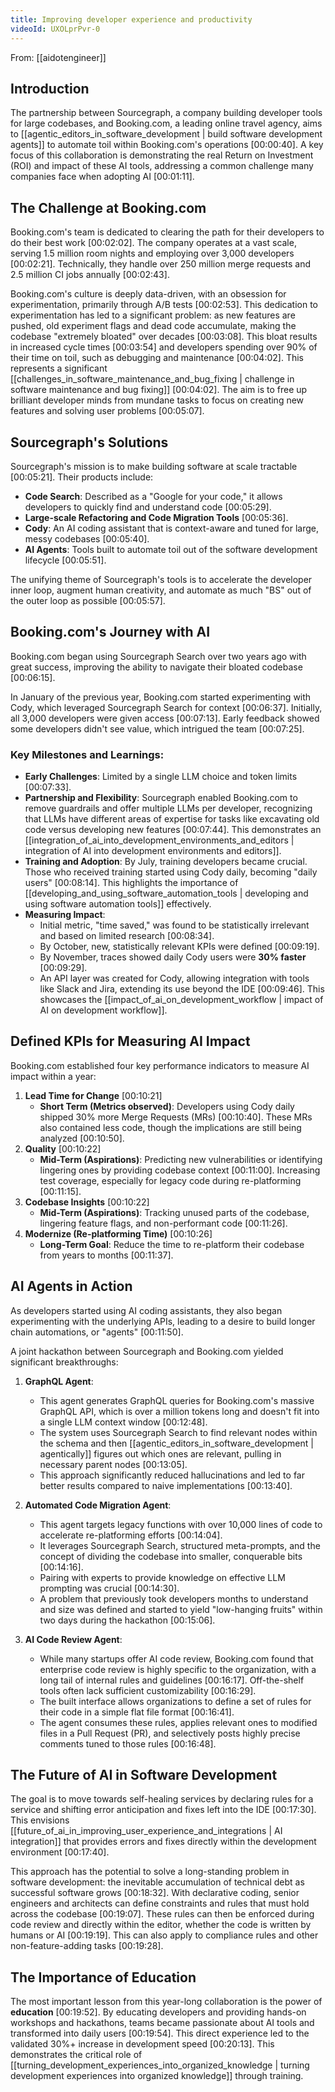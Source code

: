 ```yaml
---
title: Improving developer experience and productivity
videoId: UXOLprPvr-0
---
```


From: [[aidotengineer]] <br/> 

## Introduction
The partnership between Sourcegraph, a company building developer tools for large codebases, and Booking.com, a leading online travel agency, aims to [[agentic_editors_in_software_development | build software development agents]] to automate toil within Booking.com's operations <a class="yt-timestamp" data-t="00:00:40">[00:00:40]</a>. A key focus of this collaboration is demonstrating the real Return on Investment (ROI) and impact of these AI tools, addressing a common challenge many companies face when adopting AI <a class="yt-timestamp" data-t="00:01:11">[00:01:11]</a>.

## The Challenge at Booking.com
Booking.com's team is dedicated to clearing the path for their developers to do their best work <a class="yt-timestamp" data-t="00:02:02">[00:02:02]</a>. The company operates at a vast scale, serving 1.5 million room nights and employing over 3,000 developers <a class="yt-timestamp" data-t="00:02:21">[00:02:21]</a>. Technically, they handle over 250 million merge requests and 2.5 million CI jobs annually <a class="yt-timestamp" data-t="00:02:43">[00:02:43]</a>.

Booking.com's culture is deeply data-driven, with an obsession for experimentation, primarily through A/B tests <a class="yt-timestamp" data-t="00:02:53">[00:02:53]</a>. This dedication to experimentation has led to a significant problem: as new features are pushed, old experiment flags and dead code accumulate, making the codebase "extremely bloated" over decades <a class="yt-timestamp" data-t="00:03:08">[00:03:08]</a>. This bloat results in increased cycle times <a class="yt-timestamp" data-t="00:03:54">[00:03:54]</a> and developers spending over 90% of their time on toil, such as debugging and maintenance <a class="yt-timestamp" data-t="00:04:02">[00:04:02]</a>. This represents a significant [[challenges_in_software_maintenance_and_bug_fixing | challenge in software maintenance and bug fixing]] <a class="yt-timestamp" data-t="00:04:02">[00:04:02]</a>. The aim is to free up brilliant developer minds from mundane tasks to focus on creating new features and solving user problems <a class="yt-timestamp" data-t="00:05:07">[00:05:07]</a>.

## Sourcegraph's Solutions
Sourcegraph's mission is to make building software at scale tractable <a class="yt-timestamp" data-t="00:05:21">[00:05:21]</a>. Their products include:
*   **Code Search**: Described as a "Google for your code," it allows developers to quickly find and understand code <a class="yt-timestamp" data-t="00:05:29">[00:05:29]</a>.
*   **Large-scale Refactoring and Code Migration Tools** <a class="yt-timestamp" data-t="00:05:36">[00:05:36]</a>.
*   **Cody**: An AI coding assistant that is context-aware and tuned for large, messy codebases <a class="yt-timestamp" data-t="00:05:40">[00:05:40]</a>.
*   **AI Agents**: Tools built to automate toil out of the software development lifecycle <a class="yt-timestamp" data-t="00:05:51">[00:05:51]</a>.

The unifying theme of Sourcegraph's tools is to accelerate the developer inner loop, augment human creativity, and automate as much "BS" out of the outer loop as possible <a class="yt-timestamp" data-t="00:05:57">[00:05:57]</a>.

## Booking.com's Journey with AI
Booking.com began using Sourcegraph Search over two years ago with great success, improving the ability to navigate their bloated codebase <a class="yt-timestamp" data-t="00:06:15">[00:06:15]</a>.

In January of the previous year, Booking.com started experimenting with Cody, which leveraged Sourcegraph Search for context <a class="yt-timestamp" data-t="00:06:37">[00:06:37]</a>. Initially, all 3,000 developers were given access <a class="yt-timestamp" data-t="00:07:13">[00:07:13]</a>. Early feedback showed some developers didn't see value, which intrigued the team <a class="yt-timestamp" data-t="00:07:25">[00:07:25]</a>.

### Key Milestones and Learnings:
*   **Early Challenges**: Limited by a single LLM choice and token limits <a class="yt-timestamp" data-t="00:07:33">[00:07:33]</a>.
*   **Partnership and Flexibility**: Sourcegraph enabled Booking.com to remove guardrails and offer multiple LLMs per developer, recognizing that LLMs have different areas of expertise for tasks like excavating old code versus developing new features <a class="yt-timestamp" data-t="00:07:44">[00:07:44]</a>. This demonstrates an [[integration_of_ai_into_development_environments_and_editors | integration of AI into development environments and editors]].
*   **Training and Adoption**: By July, training developers became crucial. Those who received training started using Cody daily, becoming "daily users" <a class="yt-timestamp" data-t="00:08:14">[00:08:14]</a>. This highlights the importance of [[developing_and_using_software_automation_tools | developing and using software automation tools]] effectively.
*   **Measuring Impact**:
    *   Initial metric, "time saved," was found to be statistically irrelevant and based on limited research <a class="yt-timestamp" data-t="00:08:34">[00:08:34]</a>.
    *   By October, new, statistically relevant KPIs were defined <a class="yt-timestamp" data-t="00:09:19">[00:09:19]</a>.
    *   By November, traces showed daily Cody users were **30% faster** <a class="yt-timestamp" data-t="00:09:29">[00:09:29]</a>.
    *   An API layer was created for Cody, allowing integration with tools like Slack and Jira, extending its use beyond the IDE <a class="yt-timestamp" data-t="00:09:46">[00:09:46]</a>. This showcases the [[impact_of_ai_on_development_workflow | impact of AI on development workflow]].

## Defined KPIs for Measuring AI Impact
Booking.com established four key performance indicators to measure AI impact within a year:
1.  **Lead Time for Change** <a class="yt-timestamp" data-t="00:10:21">[00:10:21]</a>
    *   **Short Term (Metrics observed)**: Developers using Cody daily shipped 30% more Merge Requests (MRs) <a class="yt-timestamp" data-t="00:10:40">[00:10:40]</a>. These MRs also contained less code, though the implications are still being analyzed <a class="yt-timestamp" data-t="00:10:50">[00:10:50]</a>.
2.  **Quality** <a class="yt-timestamp" data-t="00:10:22">[00:10:22]</a>
    *   **Mid-Term (Aspirations)**: Predicting new vulnerabilities or identifying lingering ones by providing codebase context <a class="yt-timestamp" data-t="00:11:00">[00:11:00]</a>. Increasing test coverage, especially for legacy code during re-platforming <a class="yt-timestamp" data-t="00:11:15">[00:11:15]</a>.
3.  **Codebase Insights** <a class="yt-timestamp" data-t="00:10:22">[00:10:22]</a>
    *   **Mid-Term (Aspirations)**: Tracking unused parts of the codebase, lingering feature flags, and non-performant code <a class="yt-timestamp" data-t="00:11:26">[00:11:26]</a>.
4.  **Modernize (Re-platforming Time)** <a class="yt-timestamp" data-t="00:10:26">[00:10:26]</a>
    *   **Long-Term Goal**: Reduce the time to re-platform their codebase from years to months <a class="yt-timestamp" data-t="00:11:37">[00:11:37]</a>.

## AI Agents in Action
As developers started using AI coding assistants, they also began experimenting with the underlying APIs, leading to a desire to build longer chain automations, or "agents" <a class="yt-timestamp" data-t="00:11:50">[00:11:50]</a>.

A joint hackathon between Sourcegraph and Booking.com yielded significant breakthroughs:

1.  **GraphQL Agent**:
    *   This agent generates GraphQL queries for Booking.com's massive GraphQL API, which is over a million tokens long and doesn't fit into a single LLM context window <a class="yt-timestamp" data-t="00:12:48">[00:12:48]</a>.
    *   The system uses Sourcegraph Search to find relevant nodes within the schema and then [[agentic_editors_in_software_development | agentically]] figures out which ones are relevant, pulling in necessary parent nodes <a class="yt-timestamp" data-t="00:13:05">[00:13:05]</a>.
    *   This approach significantly reduced hallucinations and led to far better results compared to naive implementations <a class="yt-timestamp" data-t="00:13:40">[00:13:40]</a>.

2.  **Automated Code Migration Agent**:
    *   This agent targets legacy functions with over 10,000 lines of code to accelerate re-platforming efforts <a class="yt-timestamp" data-t="00:14:04">[00:14:04]</a>.
    *   It leverages Sourcegraph Search, structured meta-prompts, and the concept of dividing the codebase into smaller, conquerable bits <a class="yt-timestamp" data-t="00:14:16">[00:14:16]</a>.
    *   Pairing with experts to provide knowledge on effective LLM prompting was crucial <a class="yt-timestamp" data-t="00:14:30">[00:14:30]</a>.
    *   A problem that previously took developers months to understand and size was defined and started to yield "low-hanging fruits" within two days during the hackathon <a class="yt-timestamp" data-t="00:15:06">[00:15:06]</a>.

3.  **AI Code Review Agent**:
    *   While many startups offer AI code review, Booking.com found that enterprise code review is highly specific to the organization, with a long tail of internal rules and guidelines <a class="yt-timestamp" data-t="00:16:17">[00:16:17]</a>. Off-the-shelf tools often lack sufficient customizability <a class="yt-timestamp" data-t="00:16:29">[00:16:29]</a>.
    *   The built interface allows organizations to define a set of rules for their code in a simple flat file format <a class="yt-timestamp" data-t="00:16:41">[00:16:41]</a>.
    *   The agent consumes these rules, applies relevant ones to modified files in a Pull Request (PR), and selectively posts highly precise comments tuned to those rules <a class="yt-timestamp" data-t="00:16:48">[00:16:48]</a>.

## The Future of AI in Software Development
The goal is to move towards self-healing services by declaring rules for a service and shifting error anticipation and fixes left into the IDE <a class="yt-timestamp" data-t="00:17:30">[00:17:30]</a>. This envisions [[future_of_ai_in_improving_user_experience_and_integrations | AI integration]] that provides errors and fixes directly within the development environment <a class="yt-timestamp" data-t="00:17:40">[00:17:40]</a>.

This approach has the potential to solve a long-standing problem in software development: the inevitable accumulation of technical debt as successful software grows <a class="yt-timestamp" data-t="00:18:32">[00:18:32]</a>. With declarative coding, senior engineers and architects can define constraints and rules that must hold across the codebase <a class="yt-timestamp" data-t="00:19:07">[00:19:07]</a>. These rules can then be enforced during code review and directly within the editor, whether the code is written by humans or AI <a class="yt-timestamp" data-t="00:19:19">[00:19:19]</a>. This can also apply to compliance rules and other non-feature-adding tasks <a class="yt-timestamp" data-t="00:19:28">[00:19:28]</a>.

## The Importance of Education
The most important lesson from this year-long collaboration is the power of **education** <a class="yt-timestamp" data-t="00:19:52">[00:19:52]</a>. By educating developers and providing hands-on workshops and hackathons, teams became passionate about AI tools and transformed into daily users <a class="yt-timestamp" data-t="00:19:54">[00:19:54]</a>. This direct experience led to the validated 30%+ increase in development speed <a class="yt-timestamp" data-t="00:20:13">[00:20:13]</a>. This demonstrates the critical role of [[turning_development_experiences_into_organized_knowledge | turning development experiences into organized knowledge]] through training.